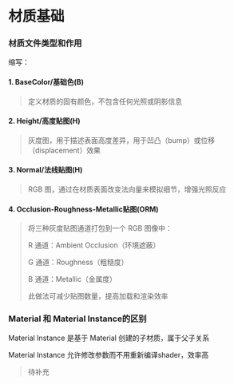 # 材质基础

### 材质文件类型和作用

缩写：
#### 1. BaseColor/基础色(B)
> 定义材质的固有颜色，不包含任何光照或阴影信息

#### 2. Height/高度贴图(H)
> 灰度图，用于描述表面高度差异，用于凹凸（bump）或位移（displacement）效果

#### 3. Normal/法线贴图(H)
> RGB 图，通过在材质表面改变法向量来模拟细节，增强光照反应

#### 4. Occlusion-Roughness-Metallic贴图(ORM)
> 将三种灰度贴图通道打包到一个 RGB 图像中：
> 
> R 通道：Ambient Occlusion（环境遮蔽）
> 
> G 通道：Roughness（粗糙度）
> 
> B 通道：Metallic（金属度）
> 
> 此做法可减少贴图数量，提高加载和渲染效率

### Material 和 Material Instance的区别

Material Instance 是基于 Material 创建的子材质，属于父子关系

Material Instance 允许修改参数而不用重新编译shader，效率高

> 待补充

